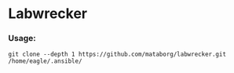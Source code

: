 # Labwrecker

### Usage:
```
git clone --depth 1 https://github.com/mataborg/labwrecker.git /home/eagle/.ansible/
```